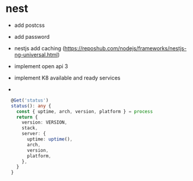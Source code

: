 # nest

- add postcss
- add password
- nestjs add caching (https://reposhub.com/nodejs/frameworks/nestjs-ng-universal.html)

- implement open api 3
- implement K8 available and ready services
-

```ts
  @Get('status')
  status(): any {
    const { uptime, arch, version, platform } = process
    return {
      version: VERSION,
      stack,
      server: {
        uptime: uptime(),
        arch,
        version,
        platform,
      },
    }
  }
```
